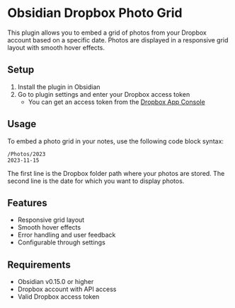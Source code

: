 # Obsidian Dropbox Photo Grid

This plugin allows you to embed a grid of photos from your Dropbox account based on a specific date. Photos are displayed in a responsive grid layout with smooth hover effects.

## Setup

1. Install the plugin in Obsidian
2. Go to plugin settings and enter your Dropbox access token
   - You can get an access token from the [Dropbox App Console](https://www.dropbox.com/developers/apps)

## Usage

To embed a photo grid in your notes, use the following code block syntax:

```dropbox-photos
/Photos/2023
2023-11-15
```

The first line is the Dropbox folder path where your photos are stored.
The second line is the date for which you want to display photos.

## Features

- Responsive grid layout
- Smooth hover effects
- Error handling and user feedback
- Configurable through settings

## Requirements

- Obsidian v0.15.0 or higher
- Dropbox account with API access
- Valid Dropbox access token
